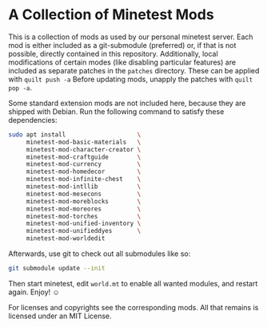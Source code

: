 A Collection of Minetest Mods
=============================

This is a collection of mods as used by our personal minetest server.  Each mod
is either included as a git-submodule (preferred) or, if that is not possible,
directly contained in this repository.  Additionally, local modifications of
certain modes (like disabling particular features) are included as separate
patches in the `patches` directory.  These can be applied with `quilt push -a`
Before updating mods, unapply the patches with `quilt pop -a`.

Some standard extension mods are not included here, because they are shipped
with Debian.  Run the following command to satisfy these dependencies:

```sh
sudo apt install                    \
     minetest-mod-basic-materials   \
     minetest-mod-character-creator \
     minetest-mod-craftguide        \
     minetest-mod-currency          \
     minetest-mod-homedecor         \
     minetest-mod-infinite-chest    \
     minetest-mod-intllib           \
     minetest-mod-mesecons          \
     minetest-mod-moreblocks        \
     minetest-mod-moreores          \
     minetest-mod-torches           \
     minetest-mod-unified-inventory \
     minetest-mod-unifieddyes       \
     minetest-mod-worldedit
```

Afterwards, use git to check out all submodules like so:

```sh
git submodule update --init
```

Then start minetest, edit `world.mt` to enable all wanted modules, and restart
again.  Enjoy! ☺

For licenses and copyrights see the corresponding mods.  All that remains is
licensed under an MIT License.

